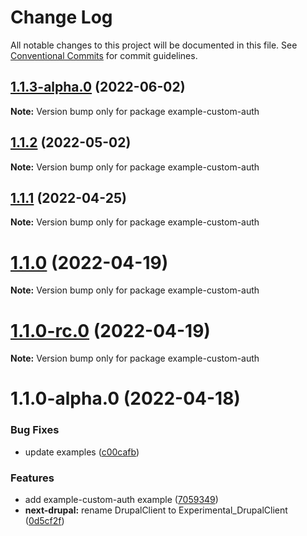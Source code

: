 # Change Log

All notable changes to this project will be documented in this file.
See [Conventional Commits](https://conventionalcommits.org) for commit guidelines.

## [1.1.3-alpha.0](https://github.com/chapter-three/next-drupal/compare/example-custom-auth@1.1.2...example-custom-auth@1.1.3-alpha.0) (2022-06-02)

**Note:** Version bump only for package example-custom-auth





## [1.1.2](https://github.com/chapter-three/next-drupal/compare/example-custom-auth@1.1.1...example-custom-auth@1.1.2) (2022-05-02)

**Note:** Version bump only for package example-custom-auth





## [1.1.1](https://github.com/chapter-three/next-drupal/compare/example-custom-auth@1.1.0...example-custom-auth@1.1.1) (2022-04-25)

**Note:** Version bump only for package example-custom-auth





# [1.1.0](https://github.com/chapter-three/next-drupal/compare/example-custom-auth@1.1.0-rc.0...example-custom-auth@1.1.0) (2022-04-19)

**Note:** Version bump only for package example-custom-auth





# [1.1.0-rc.0](https://github.com/chapter-three/next-drupal/compare/example-custom-auth@1.1.0-alpha.0...example-custom-auth@1.1.0-rc.0) (2022-04-19)

**Note:** Version bump only for package example-custom-auth





# 1.1.0-alpha.0 (2022-04-18)


### Bug Fixes

* update examples ([c00cafb](https://github.com/chapter-three/next-drupal/commit/c00cafbf3c667265fd6f0478164808664f778433))


### Features

* add example-custom-auth example ([7059349](https://github.com/chapter-three/next-drupal/commit/7059349256225bb075c6a24ff6527128dc877cd2))
* **next-drupal:** rename DrupalClient to Experimental_DrupalClient ([0d5cf2f](https://github.com/chapter-three/next-drupal/commit/0d5cf2f44b503a2d8e61eee19146fd5b797356ab))
